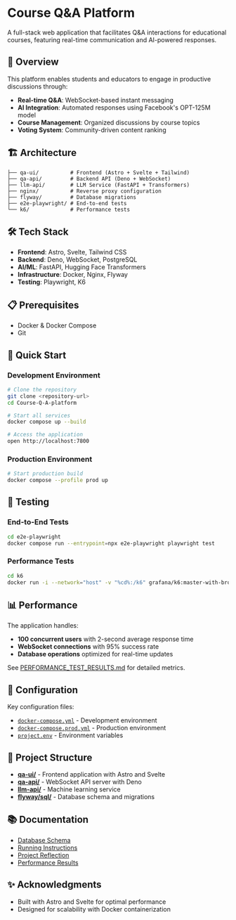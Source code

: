 # Course Q&A Platform

A full-stack web application that facilitates Q&A interactions for educational courses, featuring real-time communication and AI-powered responses.

## 🚀 Overview

This platform enables students and educators to engage in productive discussions through:

- **Real-time Q&A**: WebSocket-based instant messaging
- **AI Integration**: Automated responses using Facebook's OPT-125M model
- **Course Management**: Organized discussions by course topics
- **Voting System**: Community-driven content ranking

## 🏗️ Architecture

```
├── qa-ui/          # Frontend (Astro + Svelte + Tailwind)
├── qa-api/         # Backend API (Deno + WebSocket)
├── llm-api/        # LLM Service (FastAPI + Transformers)
├── nginx/          # Reverse proxy configuration
├── flyway/         # Database migrations
├── e2e-playwright/ # End-to-end tests
└── k6/             # Performance tests
```

## 🛠️ Tech Stack

- **Frontend**: Astro, Svelte, Tailwind CSS
- **Backend**: Deno, WebSocket, PostgreSQL
- **AI/ML**: FastAPI, Hugging Face Transformers
- **Infrastructure**: Docker, Nginx, Flyway
- **Testing**: Playwright, K6

## 📋 Prerequisites

- Docker & Docker Compose
- Git

## 🚀 Quick Start

### Development Environment

```bash
# Clone the repository
git clone <repository-url>
cd Course-Q-A-platform

# Start all services
docker compose up --build

# Access the application
open http://localhost:7800
```

### Production Environment

```bash
# Start production build
docker compose --profile prod up
```

## 🧪 Testing

### End-to-End Tests

```bash
cd e2e-playwright
docker compose run --entrypoint=npx e2e-playwright playwright test
```

### Performance Tests

```bash
cd k6
docker run -i --network="host" -v "%cd%:/k6" grafana/k6:master-with-browser run /k6/test.js
```

## 📊 Performance

The application handles:

- **100 concurrent users** with 2-second average response time
- **WebSocket connections** with 95% success rate
- **Database operations** optimized for real-time updates

See [PERFORMANCE_TEST_RESULTS.md](PERFORMANCE_TEST_RESULTS.md) for detailed metrics.

## 🔧 Configuration

Key configuration files:

- [`docker-compose.yml`](docker-compose.yml) - Development environment
- [`docker-compose.prod.yml`](docker-compose.prod.yml) - Production environment
- [`project.env`](project.env) - Environment variables

## 📁 Project Structure

- **[qa-ui/](qa-ui/)** - Frontend application with Astro and Svelte
- **[qa-api/](qa-api/)** - WebSocket API server with Deno
- **[llm-api/](llm-api/)** - Machine learning service
- **[flyway/sql/](flyway/sql/)** - Database schema and migrations

## 📚 Documentation

- [Database Schema](DATABASE.md)
- [Running Instructions](RUNNING.md)
- [Project Reflection](REFLECTION.md)
- [Performance Results](PERFORMANCE_TEST_RESULTS.md)

## ✨ Acknowledgments

- Built with Astro and Svelte for optimal performance
- Designed for scalability with Docker containerization
